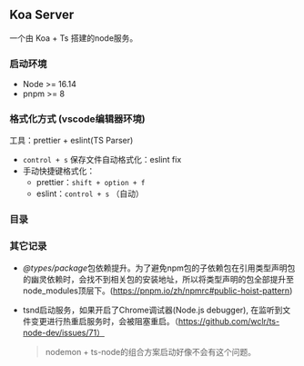 ## Koa Server
一个由 Koa + Ts 搭建的node服务。

### 启动环境
+ Node >= 16.14
+ pnpm >= 8


### 格式化方式 (vscode编辑器环境)
工具：prettier + eslint(TS Parser)
+ `control + s` 保存文件自动格式化：eslint fix
+ 手动快捷键格式化：
  + prettier：`shift + option + f`
  + eslint：`control + s` （自动）


### 目录


### 其它记录
+ *@types/package*包依赖提升。为了避免npm包的子依赖包在引用类型声明包的幽灵依赖时，会找不到相关包的安装地址，所以将类型声明的包全部提升至node_modules顶层下。(https://pnpm.io/zh/npmrc#public-hoist-pattern)

+ tsnd启动服务，如果开启了Chrome调试器(Node.js debugger), 在监听到文件变更进行热重启服务时，会被阻塞重启。（https://github.com/wclr/ts-node-dev/issues/71）
  > nodemon + ts-node的组合方案启动好像不会有这个问题。

